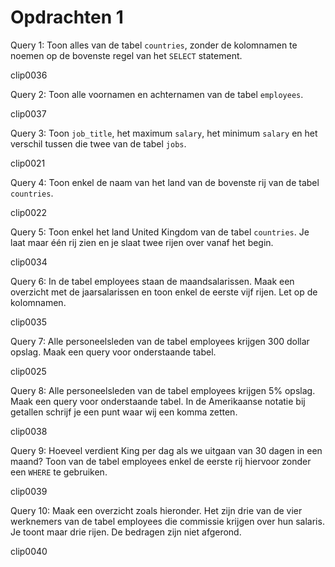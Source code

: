 # Opdrachten 1

Query 1: Toon alles van de tabel `countries`, zonder de kolomnamen te noemen op de bovenste regel van het `SELECT` statement.

 

clip0036

 

 

Query 2: Toon alle voornamen en achternamen van de tabel `employees`.

 

clip0037

 

 

Query 3: Toon `job_title`, het maximum `salary`, het minimum `salary` en het verschil tussen die twee van de tabel `jobs`.

 

clip0021

 

 

Query 4: Toon enkel de naam van het land van de bovenste rij van de tabel `countries`.

 

clip0022

 

 

Query 5: Toon enkel het land United Kingdom van de tabel `countries`. Je laat maar één rij zien en je slaat twee rijen over vanaf het begin.

 

clip0034

 

 

Query 6: In de tabel employees staan de maandsalarissen. Maak een overzicht met de jaarsalarissen en toon enkel de eerste vijf rijen. Let op de kolomnamen.

 

clip0035

 

 

Query 7: Alle personeelsleden van de tabel employees krijgen 300 dollar opslag. Maak een query voor onderstaande tabel.

 

clip0025

 

 

Query 8: Alle personeelsleden van de tabel employees krijgen 5% opslag. Maak een query voor onderstaande tabel. In de Amerikaanse notatie bij getallen schrijf je een punt waar wij een komma zetten.

 

clip0038

 

 

Query 9: Hoeveel verdient King per dag als we uitgaan van 30 dagen in een maand? Toon van de tabel employees enkel de eerste rij hiervoor zonder een `WHERE` te gebruiken.

 

clip0039

 

 

Query 10: Maak een overzicht zoals hieronder. Het zijn drie van de vier werknemers van de tabel employees die commissie krijgen over hun salaris. Je toont maar drie rijen. De bedragen zijn niet afgerond.

 

clip0040